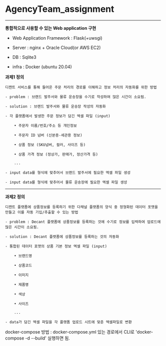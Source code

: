 # AgencyTeam_assignment

---

**통합적으로 사용할 수 있는 Web application 구현**

- Web Application Framework : Flask(+uwsgi)

- Server : nginx + Oracle Cloud(or AWS EC2)

- DB : Sqlite3

- infra : Docker (ubuntu 20.04)



**과제1 정의**

    디캔트 서비스를 통해 들어온 주문 처리의 경로를 이해하고 정보 처리의 자동화를 위한 방법
    
    - problem : 브랜드 발주서와 물류 운송장을 수기로 작성하여 많은 시간이 소요됨.
    
    - solution : 브랜드 발주서와 물류 운송장 작성의 자동화
    
    - 각 플랫폼에서 발생한 주문 정보가 담긴 엑셀 파일 (input)

        • 주문자 이름/번호/주소 등 개인정보
        
        • 주문자 ID 넘버 (신분증-세관용 정보)
        
        • 상품 정보 (SKU넘버, 컬러, 사이즈 등)
        
        • 상품 가격 정보 (정상가, 판매가, 정산가격 등)
        
        ...

    - input data를 형식에 맞추어서 브랜드 발주서에 필요한 엑셀 파일 생성
    
    - input data를 형식에 맞추어서 물류 운송장에 필요한 엑셀 파일 생성

---

**과제2 정의**

    디캔트 플랫폼에 상품정보를 등록하기 위한 다채널 플랫폼의 양식 중 정형화된 데이터 포맷을 만들고 이를 자동 기입/추출할 수 있는 방법
    
    - problem : Decant 플랫폼에 상품정보를 등록하는 것에 수기로 정보를 입력하여 업로드에 많은 시간이 소요됨.
    
    - solution : Decant 플랫폼에 상품정보를 등록하는 것의 자동화
    
    - 통합된 데이터 포맷의 상품 기본 정보 엑셀 파일 (input)

        • 브랜드명
        
        • 상품코드
        
        • 이미지
        
        • 제품명
        
        • 색상
        
        • 사이즈
        
        ...

    - data가 담긴 엑셀 파일을 각 플랫폼 업로드 시트에 맞춘 엑셀파일로 변환
   
docker-compose 방법 : docker-compose.yml 있는 경로에서 CLI로 'docker-compose -d --build' 실행하면 됨.
